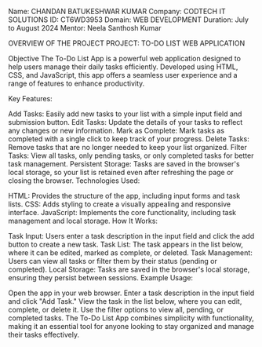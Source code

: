 Name: CHANDAN BATUKESHWAR KUMAR
Company: CODTECH IT SOLUTIONS
ID: CT6WD3953
Domain: WEB DEVELOPMENT
Duration: July to August 2024
Mentor: Neela Santhosh Kumar


OVERVIEW OF THE PROJECT
PROJECT: TO-DO LIST WEB APPLICATION

Objective
The To-Do List App is a powerful web application designed to help users manage their daily tasks efficiently. Developed using HTML, CSS, and JavaScript, this app offers a seamless user experience and a range of features to enhance productivity.

Key Features:

Add Tasks: Easily add new tasks to your list with a simple input field and submission button.
Edit Tasks: Update the details of your tasks to reflect any changes or new information.
Mark as Complete: Mark tasks as completed with a single click to keep track of your progress.
Delete Tasks: Remove tasks that are no longer needed to keep your list organized.
Filter Tasks: View all tasks, only pending tasks, or only completed tasks for better task management.
Persistent Storage: Tasks are saved in the browser's local storage, so your list is retained even after refreshing the page or closing the browser.
Technologies Used:

HTML: Provides the structure of the app, including input forms and task lists.
CSS: Adds styling to create a visually appealing and responsive interface.
JavaScript: Implements the core functionality, including task management and local storage.
How It Works:

Task Input: Users enter a task description in the input field and click the add button to create a new task.
Task List: The task appears in the list below, where it can be edited, marked as complete, or deleted.
Task Management: Users can view all tasks or filter them by their status (pending or completed).
Local Storage: Tasks are saved in the browser's local storage, ensuring they persist between sessions.
Example Usage:

Open the app in your web browser.
Enter a task description in the input field and click "Add Task."
View the task in the list below, where you can edit, complete, or delete it.
Use the filter options to view all, pending, or completed tasks.
The To-Do List App combines simplicity with functionality, making it an essential tool for anyone looking to stay organized and manage their tasks effectively.
